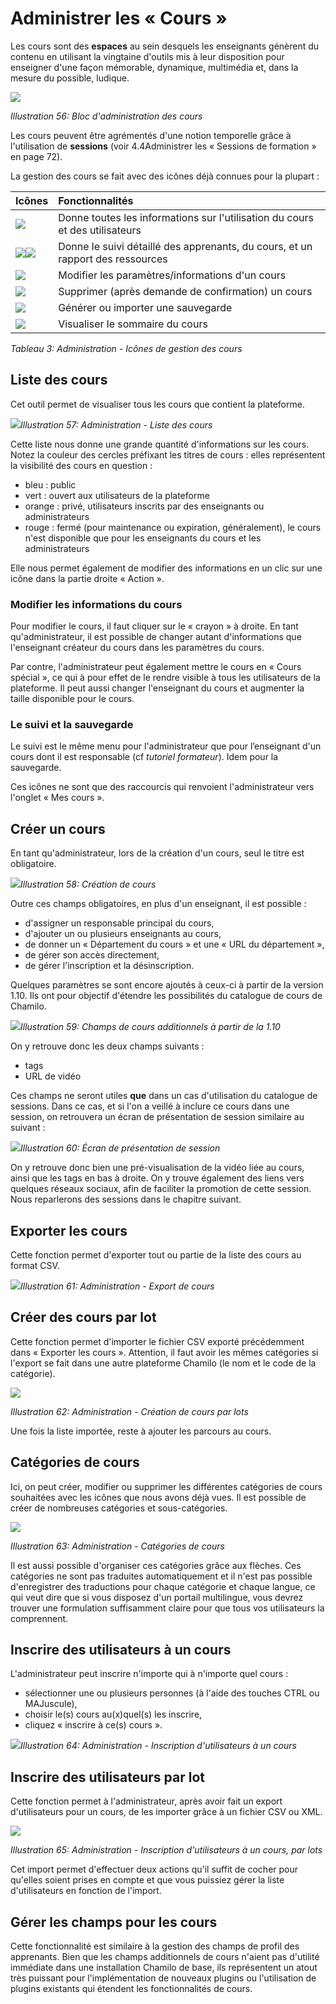 # Administrer les « Cours »

Les cours sont des **espaces** au sein desquels les enseignants génèrent du contenu en utilisant la vingtaine d'outils mis à leur disposition pour enseigner d'une façon mémorable, dynamique, multimédia et, dans la mesure du possible, ludique.

![](../../.gitbook/assets/image28.png)

_Illustration 56: Bloc d'administration des cours_

Les cours peuvent être agrémentés d'une notion temporelle grâce à l'utilisation de **sessions** \(voir 4.4Administrer les « Sessions de formation » en page 72\).

La gestion des cours se fait avec des icônes déjà connues pour la plupart :

| Icônes | Fonctionnalités |
| :--- | :--- |
| ![](../../.gitbook/assets/images64.png) | Donne toutes les informations sur l'utilisation du cours et des utilisateurs |
| ![](../../.gitbook/assets/graficos30.png)![](../../.gitbook/assets/graficos31.png) | Donne le suivi détaillé des apprenants, du cours, et un rapport des ressources |
| ![](../../.gitbook/assets/graficos28.png) | Modifier les paramètres/informations d'un cours |
| ![](../../.gitbook/assets/graficos29.png) | Supprimer \(après demande de confirmation\) un cours |
| ![](../../.gitbook/assets/images59.png) | Générer ou importer une sauvegarde |
| ![](../../.gitbook/assets/images61.png) | Visualiser le sommaire du cours |

_Tableau 3: Administration - Icônes de gestion des cours_

## Liste des cours <a id="liste-des-cours"></a>

Cet outil permet de visualiser tous les cours que contient la plateforme.

![](../../.gitbook/assets/graficos82.png)_Illustration 57: Administration - Liste des cours_

Cette liste nous donne une grande quantité d'informations sur les cours. Notez la couleur des cercles préfixant les titres de cours : elles représentent la visibilité des cours en question :

* bleu : public
* vert : ouvert aux utilisateurs de la plateforme
* orange : privé, utilisateurs inscrits par des enseignants ou administrateurs
* rouge : fermé \(pour maintenance ou expiration, généralement\), le cours n'est disponible que pour les enseignants du cours et les administrateurs

Elle nous permet également de modifier des informations en un clic sur une icône dans la partie droite « Action ».

### Modifier les informations du cours <a id="modifier-les-informations-du-cours"></a>

Pour modifier le cours, il faut cliquer sur le « crayon » à droite. En tant qu'administrateur, il est possible de changer autant d'informations que l'enseignant créateur du cours dans les paramètres du cours.

Par contre, l'administrateur peut également mettre le cours en « Cours spécial », ce qui à pour effet de le rendre visible à tous les utilisateurs de la plateforme. Il peut aussi changer l'enseignant du cours et augmenter la taille disponible pour le cours.

### Le suivi et la sauvegarde <a id="le-suivi-et-la-sauvegarde"></a>

Le suivi est le même menu pour l'administrateur que pour l’enseignant d'un cours dont il est responsable \(cf _tutoriel formateur_\). Idem pour la sauvegarde.

Ces icônes ne sont que des raccourcis qui renvoient l'administrateur vers l'onglet « Mes cours ».

## Créer un cours <a id="cr-er-un-cours"></a>

En tant qu'administrateur, lors de la création d'un cours, seul le titre est obligatoire.

![](../../.gitbook/assets/graficos83.png)_Illustration 58: Création de cours_

Outre ces champs obligatoires, en plus d'un enseignant, il est possible :

* d'assigner un responsable principal du cours,
* d'ajouter un ou plusieurs enseignants au cours,
* de donner un « Département du cours » et une « URL du département »,
* de gérer son accès directement,
* de gérer l'inscription et la désinscription.

Quelques paramètres se sont encore ajoutés à ceux-ci à partir de la version 1.10. Ils ont pour objectif d'étendre les possibilités du catalogue de cours de Chamilo.

![](../../.gitbook/assets/image29.png)_Illustration 59: Champs de cours additionnels à partir de la 1.10_

On y retrouve donc les deux champs suivants :

* tags
* URL de vidéo

Ces champs ne seront utiles **que** dans un cas d'utilisation du catalogue de sessions. Dans ce cas, et si l'on a veillé à inclure ce cours dans une session, on retrouvera un écran de présentation de session similaire au suivant :

![](../../.gitbook/assets/image30.png)_Illustration 60: Écran de présentation de session_

On y retrouve donc bien une pré-visualisation de la vidéo liée au cours, ainsi que les tags en bas à droite. On y trouve également des liens vers quelques réseaux sociaux, afin de faciliter la promotion de cette session. Nous reparlerons des sessions dans le chapitre suivant.

## Exporter les cours <a id="exporter-les-cours"></a>

Cette fonction permet d'exporter tout ou partie de la liste des cours au format CSV.

![](../../.gitbook/assets/coursexporter.png)_Illustration 61: Administration - Export de cours_

## Créer des cours par lot <a id="cr-er-des-cours-par-lot"></a>

Cette fonction permet d'importer le fichier CSV exporté précédemment dans « Exporter les cours ». Attention, il faut avoir les mêmes catégories si l'export se fait dans une autre plateforme Chamilo \(le nom et le code de la catégorie\).

![](../../.gitbook/assets/creer-formation-lot.png)

_Illustration 62: Administration - Création de cours par lots_

Une fois la liste importée, reste à ajouter les parcours au cours.

## Catégories de cours <a id="cat-gories-de-cours"></a>

Ici, on peut créer, modifier ou supprimer les différentes catégories de cours souhaitées avec les icônes que nous avons déjà vues. Il est possible de créer de nombreuses catégories et sous-catégories.

![](../../.gitbook/assets/images65.png)

_Illustration 63: Administration - Catégories de cours_

Il est aussi possible d'organiser ces catégories grâce aux flèches. Ces catégories ne sont pas traduites automatiquement et il n'est pas possible d'enregistrer des traductions pour chaque catégorie et chaque langue, ce qui veut dire que si vous disposez d'un portail multilingue, vous devrez trouver une formulation suffisamment claire pour que tous vos utilisateurs la comprennent.

## Inscrire des utilisateurs à un cours <a id="inscrire-des-utilisateurs-un-cours"></a>

L'administrateur peut inscrire n'importe qui à n'importe quel cours :

* sélectionner une ou plusieurs personnes \(à l'aide des touches CTRL ou MAJuscule\),
* choisir le\(s\) cours au\(x\)quel\(s\) les inscrire,
* cliquez « inscrire à ce\(s\) cours ».

![](../../.gitbook/assets/coursinscrire_-utilisateurs.png)_Illustration 64: Administration - Inscription d'utilisateurs à un cours_

## Inscrire des utilisateurs par lot <a id="inscrire-des-utilisateurs-par-lot"></a>

Cette fonction permet à l'administrateur, après avoir fait un export d'utilisateurs pour un cours, de les importer grâce à un fichier CSV ou XML.

![](../../.gitbook/assets/inscrire-utilisateur-cours.png)

_Illustration 65: Administration - Inscription d'utilisateurs à un cours, par lots_

Cet import permet d'effectuer deux actions qu'il suffit de cocher pour qu'elles soient prises en compte et que vous puissiez gérer la liste d'utilisateurs en fonction de l'import.

## Gérer les champs pour les cours <a id="g-rer-les-champs-pour-les-cours"></a>

Cette fonctionnalité est similaire à la gestion des champs de profil des apprenants. Bien que les champs additionnels de cours n'aient pas d'utilité immédiate dans une installation Chamilo de base, ils représentent un atout très puissant pour l'implémentation de nouveaux plugins ou l'utilisation de plugins existants qui étendent les fonctionnalités de cours.

